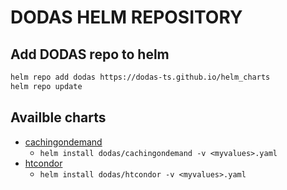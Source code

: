 # DODAS HELM REPOSITORY

## Add DODAS repo to helm

```bash
helm repo add dodas https://dodas-ts.github.io/helm_charts
helm repo update
```

## Availble charts

- [cachingondemand](stable/cachingondemand/README.md)
    - `helm install dodas/cachingondemand -v <myvalues>.yaml`
- [htcondor](stable/htcondor/README.md)
    - `helm install dodas/htcondor -v <myvalues>.yaml`